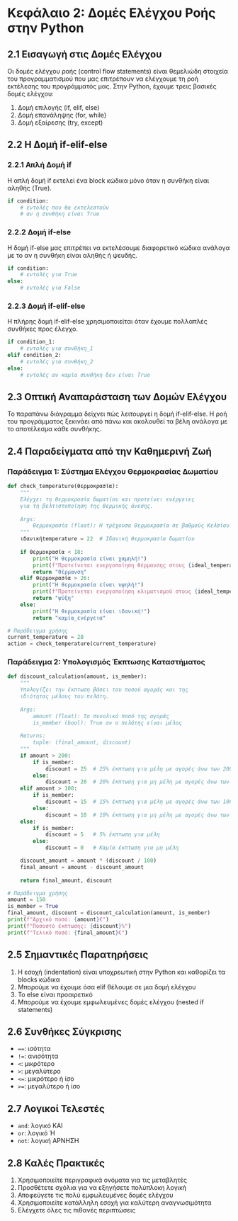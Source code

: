 # Κεφάλαιο 2: Δομές Ελέγχου Ροής στην Python

## 2.1 Εισαγωγή στις Δομές Ελέγχου

Οι δομές ελέγχου ροής (control flow statements) είναι θεμελιώδη στοιχεία του προγραμματισμού που μας επιτρέπουν να ελέγχουμε τη ροή εκτέλεσης του προγράμματός μας. Στην Python, έχουμε τρεις βασικές δομές ελέγχου:

1. Δομή επιλογής (if, elif, else)
2. Δομή επανάληψης (for, while)
3. Δομή εξαίρεσης (try, except)

## 2.2 Η Δομή if-elif-else

### 2.2.1 Απλή Δομή if

Η απλή δομή if εκτελεί ένα block κώδικα μόνο όταν η συνθήκη είναι αληθής (True).

```python
if condition:
    # εντολές που θα εκτελεστούν
    # αν η συνθήκη είναι True
```

### 2.2.2 Δομή if-else

Η δομή if-else μας επιτρέπει να εκτελέσουμε διαφορετικό κώδικα ανάλογα με το αν η συνθήκη είναι αληθής ή ψευδής.

```python
if condition:
    # εντολές για True
else:
    # εντολές για False
```

### 2.2.3 Δομή if-elif-else

Η πλήρης δομή if-elif-else χρησιμοποιείται όταν έχουμε πολλαπλές συνθήκες προς έλεγχο.

```python
if condition_1:
    # εντολές για συνθήκη_1
elif condition_2:
    # εντολές για συνθήκη_2
else:
    # εντολές αν καμία συνθήκη δεν είναι True
```

## 2.3 Οπτική Αναπαράσταση των Δομών Ελέγχου

Το παραπάνω διάγραμμα δείχνει πώς λειτουργεί η δομή if-elif-else. Η ροή του προγράμματος ξεκινάει από πάνω και ακολουθεί τα βέλη ανάλογα με το αποτέλεσμα κάθε συνθήκης.

## 2.4 Παραδείγματα από την Καθημερινή Ζωή

### Παράδειγμα 1: Σύστημα Ελέγχου Θερμοκρασίας Δωματίου

```python
def check_temperature(θερμοκρασία):
    """
    Ελέγχει τη θερμοκρασία δωματίου και προτείνει ενέργειες
    για τη βελτιστοποίηση της θερμικής άνεσης.
    
    Args:
        θερμοκρασία (float): Η τρέχουσα θερμοκρασία σε βαθμούς Κελσίου
    """
    ιδανικήtemperature = 22  # Ιδανική θερμοκρασία δωματίου
    
    if θερμοκρασία < 18:
        print("Η θερμοκρασία είναι χαμηλή!")
        print(f"Προτείνεται ενεργοποίηση θέρμανσης στους {ideal_temperature}°C")
        return "θέρμανση"
    elif θερμοκρασία > 26:
        print("Η θερμοκρασία είναι υψηλή!")
        print(f"Προτείνεται ενεργοποίηση κλιματισμού στους {ideal_temperature}°C")
        return "ψύξη"
    else:
        print("Η θερμοκρασία είναι ιδανική!")
        return "καμία_ενέργεια"

# Παράδειγμα χρήσης
current_temperature = 28
action = check_temperature(current_temperature)
```

### Παράδειγμα 2: Υπολογισμός Έκπτωσης Καταστήματος

```python
def discount_calculation(amount, is_member):
    """
    Υπολογίζει την έκπτωση βάσει του ποσού αγοράς και της
    ιδιότητας μέλους του πελάτη.
    
    Args:
        amount (float): Το συνολικό ποσό της αγοράς
        is_member (bool): True αν ο πελάτης είναι μέλος
    
    Returns:
        tuple: (final_amount, discount)
    """
    if amount > 200:
        if is_member:
            discount = 25  # 25% έκπτωση για μέλη με αγορές άνω των 200€
        else:
            discount = 20  # 20% έκπτωση για μη μέλη με αγορές άνω των 200€
    elif amount > 100:
        if is_member:
            discount = 15  # 15% έκπτωση για μέλη με αγορές άνω των 100€
        else:
            discount = 10  # 10% έκπτωση για μη μέλη με αγορές άνω των 100€
    else:
        if is_member:
            discount = 5   # 5% έκπτωση για μέλη
        else:
            discount = 0   # Καμία έκπτωση για μη μέλη

    discount_amount = amount * (discount / 100)
    final_amount = amount - discount_amount
    
    return final_amount, discount

# Παράδειγμα χρήσης
amount = 150
is_member = True
final_amount, discount = discount_calculation(amount, is_member)
print(f"Αρχικό ποσό: {amount}€")
print(f"Ποσοστό έκπτωσης: {discount}%")
print(f"Τελικό ποσό: {final_amount}€")
```

## 2.5 Σημαντικές Παρατηρήσεις

1. Η εσοχή (indentation) είναι υποχρεωτική στην Python και καθορίζει τα blocks κώδικα
2. Μπορούμε να έχουμε όσα elif θέλουμε σε μια δομή ελέγχου
3. Το else είναι προαιρετικό
4. Μπορούμε να έχουμε εμφωλευμένες δομές ελέγχου (nested if statements)

## 2.6 Συνθήκες Σύγκρισης

- `==`: ισότητα
- `!=`: ανισότητα
- `<`: μικρότερο
- `>`: μεγαλύτερο
- `<=`: μικρότερο ή ίσο
- `>=`: μεγαλύτερο ή ίσο

## 2.7 Λογικοί Τελεστές

- `and`: λογικό ΚΑΙ
- `or`: λογικό Ή
- `not`: λογική ΑΡΝΗΣΗ

## 2.8 Καλές Πρακτικές

1. Χρησιμοποιείτε περιγραφικά ονόματα για τις μεταβλητές
2. Προσθέτετε σχόλια για να εξηγήσετε πολύπλοκη λογική
3. Αποφεύγετε τις πολύ εμφωλευμένες δομές ελέγχου
4. Χρησιμοποιείτε κατάλληλη εσοχή για καλύτερη αναγνωσιμότητα
5. Ελέγχετε όλες τις πιθανές περιπτώσεις
